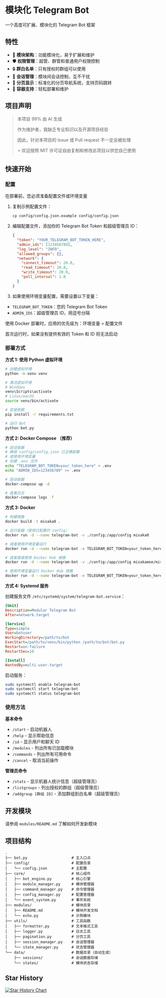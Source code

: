 # 模块化 Telegram Bot

一个高度可扩展、模块化的 Telegram Bot 框架

## 特性

- 🧩 **模块架构**：功能模块化，易于扩展和维护
- 🛡️ **权限管理**：超管、群管和普通用户权限控制
- 🔒 **群白名单**：只有授权的群组可以使用
- 📱 **会话管理**：模块间会话控制，互不干扰
- 📄 **分页显示**：标准化的分页导航系统，支持页码跳转
- 🐳 **容器支持**：轻松部署和维护

## 项目声明

> 本项目 99% 由 AI 生成
>
> 作为维护者，我缺乏专业知识以及开源项目经验
>
> 因此，针对本项目的 Issue 或 Pull request 不一定会被处理
>
> ⭐ 欢迎按照 MIT 许可证自由复制和修改此项目以供您自己使用

## 快速开始

### 配置

在部署前，您必须准备配置文件或环境变量

1. 复制示例配置文件：

   ```bash
   cp config/config.json.example config/config.json
   ```

2. 编辑配置文件，添加你的 Telegram Bot Token 和超级管理员 ID：

   ```json
   {
     "token": "YOUR_TELEGRAM_BOT_TOKEN_HERE",
     "admin_ids": [123456789],
     "log_level": "INFO",
     "allowed_groups": {},
     "network": {
       "connect_timeout": 20.0,
       "read_timeout": 20.0,
       "write_timeout": 20.0,
       "poll_interval": 1.0
     }
   }
   ```

3. 如果使用环境变量配置，需要设置以下变量：

- `TELEGRAM_BOT_TOKEN`：您的 Telegram Bot Token
- `ADMIN_IDS`：超级管理员 ID，用逗号分隔

使用 Docker 部署时，应用的优先级为：环境变量 > 配置文件

首次运行时，如果没有提供有效的 Token 和 ID 将无法启动

### 部署方式

**方式 1: 使用 Python 虚拟环境**

```bash
# 创建虚拟环境
python -m venv venv

# 激活虚拟环境
# Windows
venv\Scripts\activate
# Linux/macOS
source venv/bin/activate

# 安装依赖
pip install -r requirements.txt

# 运行 Bot
python bot.py
```

**方式 2: Docker Compose （推荐）**

```bash
# 启动容器
# 确保 config/config.json 已正确配置
# 或使用环境变量
# 创建 .env 文件
echo "TELEGRAM_BOT_TOKEN=your_token_here" > .env
echo "ADMIN_IDS=123456789" >> .env

# 启动容器
docker-compose up -d

# 查看日志
docker-compose logs -f
```

**方式 3: Docker**

```bash
# 构建镜像
docker build -t misaka0 .

# 运行容器（使用已配置的 config）
docker run -d --name telegram-bot -v ./config:/app/config misaka0

# 或者使用环境变量运行
docker run -d --name telegram-bot -e TELEGRAM_BOT_TOKEN=your_token_here -e ADMIN_IDS=123456789 -v ./config:/app/config misaka0

# 或者直接使用 Docker Hub 镜像
docker run -d --name telegram-bot -v ./config:/app/config misakamoe/misaka0

# 使用环境变量运行 Docker Hub 镜像
docker run -d --name telegram-bot -e TELEGRAM_BOT_TOKEN=your_token_here -e ADMIN_IDS=123456789 -v ./config:/app/config misakamoe/misaka0
```

**方式 4: Systemd 服务**

创建服务文件 `/etc/systemd/system/telegram-bot.service`：

```ini
[Unit]
Description=Modular Telegram Bot
After=network.target

[Service]
Type=simple
User=botuser
WorkingDirectory=/path/to/bot
ExecStart=/path/to/venv/bin/python /path/to/bot/bot.py
Restart=on-failure
RestartSec=10

[Install]
WantedBy=multi-user.target
```

启动服务：

```bash
sudo systemctl enable telegram-bot
sudo systemctl start telegram-bot
sudo systemctl status telegram-bot
```

### 使用方法

**基本命令**

- `/start` - 启动机器人
- `/help` - 显示帮助信息
- `/id` - 显示用户和聊天 ID
- `/modules` - 列出所有已加载模块
- `/commands` - 列出所有可用命令
- `/cancel` - 取消当前操作

**管理员命令**

- `/stats` - 显示机器人统计信息（超级管理员）
- `/listgroups` - 列出授权的群组（超级管理员）
- `/addgroup [群组 ID]` - 添加群组到白名单（超级管理员）

## 开发模块

请参阅 `modules/README.md` 了解如何开发新模块

## 项目结构

```
.
├── bot.py                    # 主入口点
├── config/                   # 配置目录
│   └── config.json           # 主配置
├── core/                     # 核心组件
│   ├── bot_engine.py         # 核心引擎
│   ├── module_manager.py     # 模块管理器
│   ├── command_manager.py    # 命令管理器
│   ├── config_manager.py     # 配置管理器
│   └── event_system.py       # 事件系统
├── modules/                  # 模块目录
│   ├── README.md             # 模块开发文档
│   └── echo.py               # 示例模块
├── utils/                    # 工具函数
│   ├── formatter.py          # 文本格式工具
│   ├── logger.py             # 日志工具
│   ├── pagination.py         # 分页工具
│   ├── session_manager.py    # 会话管理器
│   └── state_manager.py      # 状态管理器
└── data/                     # 数据目录（自动生成）
    ├── sessions/             # 会话数据存储
    └── states/               # 模块状态存储
```

## Star History

<a href="https://www.star-history.com/#Misakamoe/Misaka0&Date">
 <picture>
   <source media="(prefers-color-scheme: dark)" srcset="https://api.star-history.com/svg?repos=Misakamoe/Misaka0&type=Date&theme=dark" />
   <source media="(prefers-color-scheme: light)" srcset="https://api.star-history.com/svg?repos=Misakamoe/Misaka0&type=Date" />
   <img alt="Star History Chart" src="https://api.star-history.com/svg?repos=Misakamoe/Misaka0&type=Date" />
 </picture>
</a>
